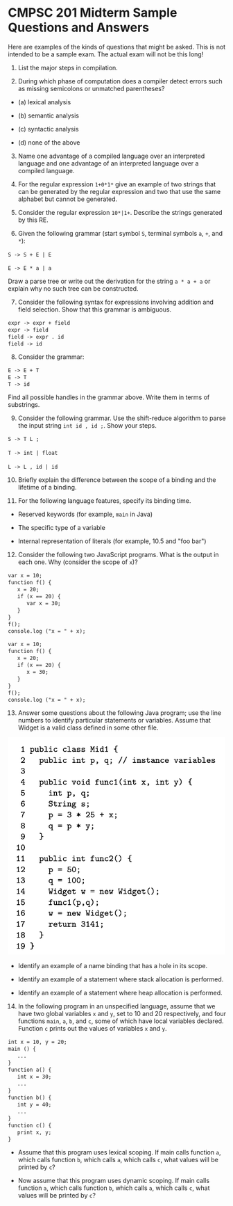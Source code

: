 # CMPSC 201 Midterm Sample Questions and Answers

Here are examples of the kinds of questions that might be asked. This is not intended to be a sample exam. The actual exam will not be this long!

1. List the major steps in compilation.


2. During which phase of computation does a compiler detect errors such as missing semicolons or unmatched parentheses?

  - (a) lexical analysis

  - (b) semantic analysis

  - (c) syntactic analysis

  - (d) none of the above


3. Name one advantage of a compiled language over an interpreted language and one advantage of an interpreted language over a compiled language.


4. For the regular expression `1+0*1*` give an example of two strings that can be generated by the regular expression and two that use the same alphabet but cannot be generated.


5. Consider the regular expression `10*|1+`. Describe the strings generated by this RE.



6. Given the following grammar (start symbol `S`, terminal symbols `a`, `+`, and `*`):

  `S -> S + E | E`

  `E -> E * a | a`

  Draw a parse tree or write out the derivation for the string `a * a + a` or explain why no such tree can be constructed.


7. Consider the following syntax for expressions involving addition and field selection. Show that this grammar is ambiguous.

  ```
  expr -> expr + field
  expr -> field
  field -> expr . id
  field -> id
  ```


8. Consider the grammar:

  ```
  E -> E + T
  E -> T
  T -> id
  ```

  Find all possible handles in the grammar above. Write them in terms of substrings.


9. Consider the following grammar. Use the shift-reduce algorithm to parse the input string `int id , id ;`. Show your steps.

  ```
  S -> T L ;

  T -> int | float

  L -> L , id | id
  ```


10. Briefly explain the difference between the scope of a binding and the lifetime of a binding.



11. For the following language features, specify its binding time.

  - Reserved keywords (for example, `main` in Java)


  - The specific type of a variable


  - Internal representation of literals (for example, 10.5 and "foo bar")



12. Consider the following two JavaScript programs. What is the output in each one. Why (consider the scope of `x`)?

  ```
  var x = 10;
  function f() {
     x = 20;
     if (x == 20) {
        var x = 30;
     }
  }
  f();
  console.log ("x = " + x);
  ```


  ```
  var x = 10;
  function f() {
     x = 20;
     if (x == 20) {
        x = 30;
     }
  }
  f();
  console.log ("x = " + x);
  ```


13. Answer some questions about the following Java program; use the line numbers to identify particular statements or variables. Assume that Widget is a valid class defined in some other file.

   <img src="https://github.com/allegheny-computer-science-201-f2020/midterm-review/blob/main/images/widget.png" width="500" height="500">
   
  - Identify an example of a name binding that has a hole in its scope.


  - Identify an example of a statement where stack allocation is performed.


  - Identify an example of a statement where heap allocation is performed.


14. In the following program in an unspecified language, assume that we have two global variables `x` and `y`, set to 10 and 20 respectively, and four functions `main`, `a`, `b`, and `c`, some of which have local variables declared. Function `c` prints out the values of variables `x` and `y`.

  ```
  int x = 10, y = 20;
  main () {
     ...
  }
  function a() {
     int x = 30;
     ...
  }
  function b() {
     int y = 40;
     ...
  }
  function c() {
     print x, y;
  }
  ```

  - Assume that this program uses lexical scoping. If main calls function `a`, which calls function `b`, which calls `a`, which calls `c`, what values will be printed by `c`?


  - Now assume that this program uses dynamic scoping. If main calls function `a`, which calls function `b`, which calls `a`, which calls `c`, what values will be printed by `c`?

